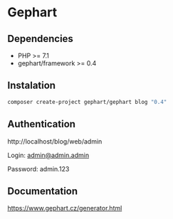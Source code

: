 Gephart
===

Dependencies
---
 - PHP >= 7.1
 - gephart/framework >= 0.4

Instalation
---

```bash
composer create-project gephart/gephart blog "0.4"
```

Authentication
---

http://localhost/blog/web/admin

Login: admin@admin.admin

Password: admin.123

Documentation
---

https://www.gephart.cz/generator.html

